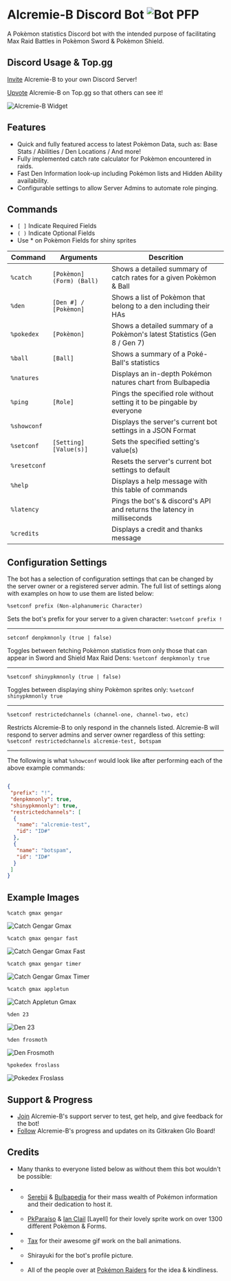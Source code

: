 # Alcremie-B Discord Bot ![Bot PFP](https://raphgg.github.io/den-bot/data/icons/botpfp.png "Lovely Baby")
A Pokèmon statistics Discord bot with the intended purpose of facilitating Max Raid Battles in Pokèmon Sword & Pokèmon Shield.


## Discord Usage & Top.gg
[Invite](https://discordapp.com/api/oauth2/authorize?client_id=663505910580248587&permissions=0&scope=bot "Alcremie-B w/ No Permissions") Alcremie-B to your own Discord Server!

[Upvote](https://top.gg/bot/663505910580248587/vote "Thanks for voting!") Alcremie-B on Top.gg so that others can see it!

![Alcremie-B Widget](https://top.gg/api/widget/663505910580248587.svg)

## Features 
* Quick and fully featured access to latest Pokèmon Data, such as: Base Stats / Abilities / Den Locations / And more!
* Fully implemented catch rate calculator for Pokèmon encountered in raids.
* Fast Den Information look-up including Pokémon lists and Hidden Ability availability.
* Configurable settings to allow Server Admins to automate role pinging.

## Commands
* `[ ]` Indicate Required Fields
* `( )` Indicate Optional Fields
* Use * on Pokèmon Fields for shiny sprites

| Command       | Arguments                | Descrition                                                                 |
|---------------|--------------------------|----------------------------------------------------------------------------|
| `%catch`      | `[Pokèmon] (Form) (Ball)`| Shows a detailed summary of catch rates for a given Pokèmon & Ball         |
| `%den`        | `[Den #] / [Pokèmon]`    | Shows a list of Pokèmon that belong to a den including their HAs           |
| `%pokedex`    | `[Pokèmon]`              | Shows a detailed summary of a Pokèmon's latest Statistics (Gen 8 / Gen 7)  |
| `%ball`       | `[Ball]`                 | Shows a summary of a Poké-Ball's statistics                                |
| `%natures`    |                          | Displays an in-depth Pokémon natures chart from Bulbapedia                 |
| `%ping`       | `[Role]`                 | Pings the specified role without setting it to be pingable by everyone     |
| `%showconf`   |                          | Displays the server's current bot settings in a JSON Format                |
| `%setconf`    | `[Setting] [Value(s)]`   | Sets the specified setting's value(s)                                      |
| `%resetconf`  |                          | Resets the server's current bot settings to default                        |
| `%help`       |                          | Displays a help message with this table of commands                        |
| `%latency`    |                          | Pings the bot's & discord's API and returns the latency in milliseconds    |
| `%credits`    |                          | Displays a credit and thanks message                                       |

## Configuration Settings
The bot has a selection of configuration settings that can be changed by the server owner or a registered server admin. The full list of settings along with examples on how to use them are listed below:

  `%setconf prefix (Non-alphanumeric Character)`
  
  Sets the bot's prefix for your server to a given character: `%setconf prefix !`
  
  ___

  `setconf denpkmnonly (true | false)`
  
  Toggles between fetching Pokèmon statistics from only those that can appear in Sword and Shield Max Raid Dens: `%setconf denpkmnonly true`
  
  ___

  `%setconf shinypkmnonly (true | false)`
  
  Toggles between displaying shiny Pokèmon sprites only: `%setconf shinypkmnonly true`
  ___
  
  `%setconf restrictedchannels (channel-one, channel-two, etc)`
  
  Restricts Alcremie-B to only respond in the channels listed. Alcremie-B will respond to server admins and server owner regardless of this setting: `%setconf restrictedchannels alcremie-test, botspam`
  
  ___

The following is what `%showconf` would look like after performing each of the above example commands:

```json

{
 "prefix": "!",
 "denpkmnonly": true,
 "shinypkmnonly": true,
 "restrictedchannels": [
  {
   "name": "alcremie-test",
   "id": "ID#"
  },
  {
   "name": "botspam",
   "id": "ID#"
  }
 ]
}

```

## Example Images
`%catch gmax gengar`

![Catch Gengar Gmax](https://raphgg.github.io/den-bot/data/readme/catchgengargmax.png "Big Baby Boy")

`%catch gmax gengar fast`

![Catch Gengar Gmax Fast](https://raphgg.github.io/den-bot/data/readme/catchgengarfast.png "Speedy Boy 😳")

`%catch gmax gengar timer`

![Catch Gengar Gmax Timer](https://raphgg.github.io/den-bot/data/readme/catchgengartimer.png "He eats the clocks")

`%catch gmax appletun`

![Catch Appletun Gmax](https://raphgg.github.io/den-bot/data/readme/catchappletungmax.png "Promoted Apple of my Eye")

`%den 23`

![Den 23](https://raphgg.github.io/den-bot/data/readme/den23.png "Den Info!")

`%den frosmoth`

![Den Frosmoth](https://raphgg.github.io/den-bot/data/readme/denfrosmoth.png "Cutie Patootie")

`%pokedex froslass`

![Pokedex Froslass](https://raphgg.github.io/den-bot/data/readme/pokedexfroslass.png "Best Pokèmon Ever Made, Thanks For Coming to My TED Talk.")

## Support & Progress
* [Join](https://discord.gg/ZZU77fz) Alcremie-B's support server to test, get help, and give feedback for the bot!
* [Follow](https://app.gitkraken.com/glo/board/XjQu3nV7egARKaLs) Alcremie-B's progress and updates on its Gitkraken Glo Board!

## Credits
* Many thanks to everyone listed below as without them this bot wouldn't be possible:
- * [Serebii](https://Serebii.net) & [Bulbapedia](https://bulbapedia.bulbagarden.net/) for their mass wealth of Pokémon information and their dedication to host it.
- * [PkParaíso](https://pkparaiso.com) & [Ian Clail](https://www.smogon.com/forums/threads/sun-moon-sprite-project.3577711/) [Layell] for their lovely sprite work on over 1300 different Pokèmon & Forms.
- * [Tax](https://imgur.com/gallery/Tb82GTc) for their awesome gif work on the ball animations.
- * Shirayuki for the bot's profile picture.
- * All of the people over at [Pokémon Raiders](https://discordapp.com/invite/pokemonraiders) for the idea & kindliness.
